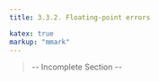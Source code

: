 ```yaml
---
title: 3.3.2. Floating-point errors

katex: true
markup: "mmark"
---
```


> -- Incomplete Section --

<!-- 
This is a general problem with most computing languages, and you can replicate this one yourself with the following code:
```php
echo 3.14159265 - 3.14;
```
You'll find that PHP does something strange here and returns the value `0.0015926500000001`. 

Why it does this is explained at length here: \
https://floating-point-gui.de/

But, in a nutshell, arithmetic in computers done in base 2 rather than base 10, which can lead to some rounding errors on decimals like these ones.

Generally, you'll only need to worry about this in PHP when very small decimals are involved. Once again, consider rounding your values or designing the question to avoid this situation entirely. -->